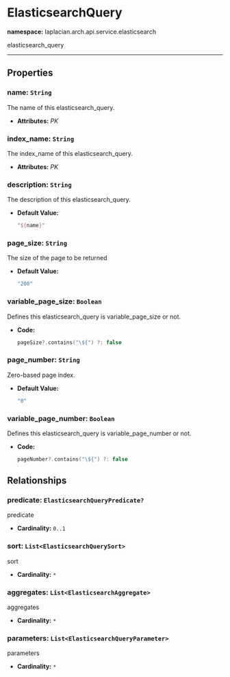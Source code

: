 # **ElasticsearchQuery**
**namespace:** laplacian.arch.api.service.elasticsearch

elasticsearch_query



---

## Properties

### name: `String`
The name of this elasticsearch_query.
- **Attributes:** *PK*

### index_name: `String`
The index_name of this elasticsearch_query.
- **Attributes:** *PK*

### description: `String`
The description of this elasticsearch_query.
- **Default Value:**
  ```kotlin
  "${name}"
  ```

### page_size: `String`
The size of the page to be returned

- **Default Value:**
  ```kotlin
  "200"
  ```

### variable_page_size: `Boolean`
Defines this elasticsearch_query is variable_page_size or not.
- **Code:**
  ```kotlin
  pageSize?.contains("\${") ?: false
  ```

### page_number: `String`
Zero-based page index.

- **Default Value:**
  ```kotlin
  "0"
  ```

### variable_page_number: `Boolean`
Defines this elasticsearch_query is variable_page_number or not.
- **Code:**
  ```kotlin
  pageNumber?.contains("\${") ?: false
  ```

## Relationships

### predicate: `ElasticsearchQueryPredicate?`
predicate
- **Cardinality:** `0..1`

### sort: `List<ElasticsearchQuerySort>`
sort
- **Cardinality:** `*`

### aggregates: `List<ElasticsearchAggregate>`
aggregates
- **Cardinality:** `*`

### parameters: `List<ElasticsearchQueryParameter>`
parameters
- **Cardinality:** `*`